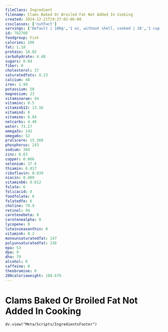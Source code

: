 ```yaml
---
fileClass: Ingredient
filename: Clams Baked Or Broiled Fat Not Added In Cooking
created: 2024-12-21T19:27:02-06:00
cssclasses: ['nutFact']
servings: ['Default | 100g','1 oz, without shell, cooked | 28','1 cup (8 large clams, 12 medium clams, 15 small clams) | 150','1 quart, raw, in shell (yield after cooking, shell removed) | 187','1 small | 10','1 medium | 13','1 large | 19']
id: 782760
foodgroup: Fish
calories: 106
fat: 1.18
protein: 18.02
carbohydrate: 4.48
sugars: 0.04
fiber: 0
cholesterol: 37
saturatedfats: 0.23
calcium: 48
iron: 1.99
potassium: 58
magnesium: 23
vitaminarae: 94
vitaminc: 0.5
vitaminb12: 13.16
vitamind: 0
vitamine: 0.84
netcarbs: 4.48
water: 73.27
omega3s: 142
omega6s: 52
pralscore: 15.368
phosphorus: 243
sodium: 384
zinc: 0.63
copper: 0.066
selenium: 37.6
thiamin: 0.017
riboflavin: 0.039
niacin: 0.409
vitaminb6: 0.012
folate: 6
folicacid: 0
foodfolate: 6
folatedfe: 6
choline: 79.9
retinol: 94
carotenebeta: 0
carotenealpha: 0
lycopene: 0
luteinzeaxanthin: 0
vitamink: 0.2
monounsaturatedfat: 147
polyunsaturatedfat: 236
epa: 53
dpa: 9
dha: 79
alcohol: 0
caffeine: 0
theobromine: 0
200calorieweight: 188.679
---
```


# Clams Baked Or Broiled Fat Not Added In Cooking

```dataviewjs
dv.view("Meta/Scripts/IngredientsFooter")
```
